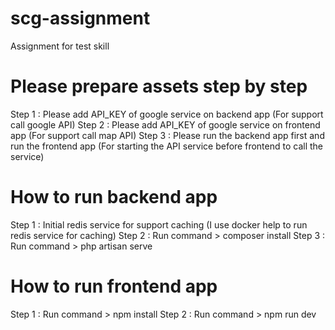 # scg-assignment
Assignment for test skill

# Please prepare assets step by step
Step 1 : Please add API_KEY of google service on backend app (For support call google API)
Step 2 : Please add API_KEY of google service on frontend app (For support call map API)
Step 3 : Please run the backend app first and run the frontend app (For starting the API service before frontend to call the service)

# How to run backend app
Step 1 : Initial redis service for support caching (I use docker help to run redis service for caching)
Step 2 : Run command > composer install
Step 3 : Run command > php artisan serve

# How to run frontend app
Step 1 : Run command > npm install
Step 2 : Run command > npm run dev